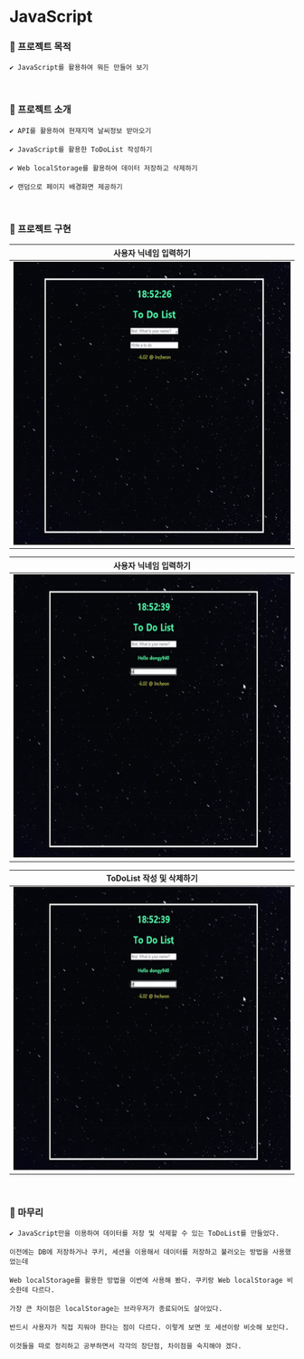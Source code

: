 # JavaScript
### 🔘 프로젝트 목적
    ✔ JavaScript를 활용하여 뭐든 만들어 보기
</br>

### 🔘 프로젝트 소개
    ✔ API를 활용하여 현재지역 날씨정보 받아오기

    ✔ JavaScript를 활용한 ToDoList 작성하기

    ✔ Web localStorage를 활용하여 데이터 저장하고 삭제하기

    ✔ 랜덤으로 페이지 배경화면 제공하기
</br>

### 🔘 프로젝트 구현

|사용자 닉네임 입력하기|
|:-----:|
|<img src="https://raw.githubusercontent.com/dongy094/Basic_js/master/Basic_js/images/writename.gif" height="500" width="550px">

|사용자 닉네임 입력하기|
|:-----:|
|<img src="https://raw.githubusercontent.com/dongy094/Basic_js/master/Basic_js/images/writetodo.gif" height="500" width="550px">


|ToDoList 작성 및 삭제하기|
|:-----:|
|<img src="https://raw.githubusercontent.com/dongy094/Basic_js/master/Basic_js/images/writetodo.gif" height="500" width="550px">|
</br>

### 🔘 마무리
    ✔ JavaScript만을 이용하여 데이터를 저장 및 삭제할 수 있는 ToDoList를 만들었다. 

    이전에는 DB에 저장하거나 쿠키, 세션을 이용해서 데이터를 저장하고 불러오는 방법을 사용했었는데 

    Web localStorage를 활용한 방법을 이번에 사용해 봤다. 쿠키랑 Web localStorage 비슷한데 다르다. 

    가장 큰 차이점은 localStorage는 브라우저가 종료되어도 살아있다. 

    반드시 사용자가 직접 지워야 한다는 점이 다르다. 이렇게 보면 또 세션이랑 비슷해 보인다. 
    
    이것들을 따로 정리하고 공부하면서 각각의 장단점, 차이점을 숙지해야 겠다.
